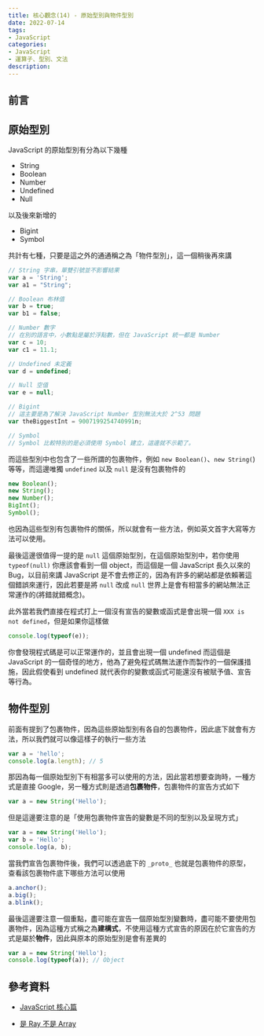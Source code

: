 ```yaml
---
title: 核心觀念(14) - 原始型別與物件型別
date: 2022-07-14
tags:
- JavaScript
categories:
- JavaScript
- 運算子、型別、文法
description:
---
```


## 前言

## 原始型別

JavaScript 的原始型別有分為以下幾種
- String
- Boolean
- Number
- Undefined
- Null

以及後來新增的
- Bigint
- Symbol

共計有七種，只要是這之外的通通稱之為「物件型別」，這一個稍後再來講

```javascript
// String 字串，單雙引號並不影響結果
var a = 'String';
var a1 = "String";

// Boolean 布林值
var b = true;
var b1 = false;

// Number 數字
// 在別的語言中，小數點是屬於浮點數，但在 JavaScript 統一都是 Number
var c = 10;
var c1 = 11.1;

// Undefined 未定義
var d = undefined;

// Null 空值
var e = null;

// Bigint
// 這主要是為了解決 JavaScript Number 型別無法大於 2^53 問題
var theBiggestInt = 9007199254740991n;

// Symbol
// Symbol 比較特別的是必須使用 Symbol 建立，這邊就不示範了。

```
而這些型別中也包含了一些所謂的包裹物件，例如 `new Boolean()`、`new String(`) 等等，而這邊唯獨 `undefined` 以及 `null` 是沒有包裹物件的
```javascript
new Boolean();
new String();
new Number();
BigInt();
Symbol();

```
也因為這些型別有包裹物件的關係，所以就會有一些方法，例如英文首字大寫等方法可以使用。

最後這邊很值得一提的是 `null` 這個原始型別，在這個原始型別中，若你使用 `typeof(null)` 你應該會看到一個 object，而這個是一個 JavaScript 長久以來的 Bug，以目前來講 JavaScript 是不會去修正的，因為有許多的網站都是依賴著這個錯誤來運行，因此若要是將 `null` 改成 `null` 世界上是會有相當多的網站無法正常運作的(將錯就錯概念)。

此外當若我們直接在程式打上一個沒有宣告的變數或函式是會出現一個 `XXX is not defined`，但是如果你這樣做
```javascript
console.log(typeof(e));
```
你會發現程式碼是可以正常運作的，並且會出現一個 undefined 而這個是 JavaScript 的一個奇怪的地方，他為了避免程式碼無法運作而製作的一個保護措施，因此假使看到 undefined 就代表你的變數或函式可能還沒有被賦予值、宣告等行為。



## 物件型別

前面有提到了包裹物件，因為這些原始型別有各自的包裹物件，因此底下就會有方法，所以我們就可以像這樣子的執行一些方法

```javascript
var a = 'hello';
console.log(a.length); // 5
```

那因為每一個原始型別下有相當多可以使用的方法，因此當若想要查詢時，一種方式是直接 Google，另一種方式則是透過**包裹物件**，包裹物件的宣告方式如下

```javascript
var a = new String('Hello');
```

但是這邊要注意的是「使用包裹物件宣告的變數是不同的型別以及呈現方式」

```javascript
var a = new String('Hello');
var b = 'Hello';
console.log(a, b);
```

當我們宣告包裹物件後，我們可以透過底下的 `_proto_` 也就是包裹物件的原型，查看該包裹物件底下哪些方法可以使用

```javascript
a.anchor();
a.big();
a.blink();
```

最後這邊要注意一個重點，盡可能在宣告一個原始型別變數時，盡可能不要使用包裹物件，因為這種方式稱之為**建構式**，不使用這種方式宣告的原因在於它宣告的方式是屬於**物件**，因此與原本的原始型別是會有差異的

```javascript
var a = new String('Hello');
console.log(typeof(a)); // Object
```

## 參考資料
- [JavaScript 核心篇](https://www.hexschool.com/courses/js-core.html)

- [是 Ray 不是 Array](https://israynotarray.com/javascript/20200621/3684249269/)